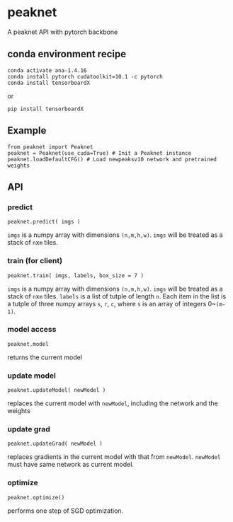 # peaknet
A peaknet API with pytorch backbone

## conda environment recipe 

```
conda activate ana-1.4.16
conda install pytorch cudatoolkit=10.1 -c pytorch
conda install tensorboardX
```

or 

```
pip install tensorboardX
```

## Example

```
from peaknet import Peaknet
peaknet = Peaknet(use_cuda=True) # Init a Peaknet instance
peaknet.loadDefaultCFG() # Load newpeaksv10 network and pretrained weights 
```

## API

### predict
```
peaknet.predict( imgs )
```

`imgs` is a numpy array with dimensions `(n,m,h,w)`. `imgs` will be treated as a stack of `n`x`m` tiles.

### train (for client)
```
peaknet.train( imgs, labels, box_size = 7 )
```

`imgs` is a numpy array with dimensions `(n,m,h,w)`. `imgs` will be treated as a stack of `n`x`m` tiles.
`labels` is a list of tutple of length `n`. Each item in the list is a tutple of three numpy arrays `s`, `r`, `c`, where `s` is an array of integers 0~`(m-1)`.

### model access 
```
peaknet.model
```
returns the current model

### update model 
```
peaknet.updateModel( newModel )
```
replaces the current model with `newModel`, including the network and the weights

### update grad
```
peaknet.updateGrad( newModel )
```
replaces gradients in the current model with that from `newModel`. `newModel` must have same network as current model.

### optimize
```
peaknet.optimize()
```
performs one step of SGD optimization.
 
